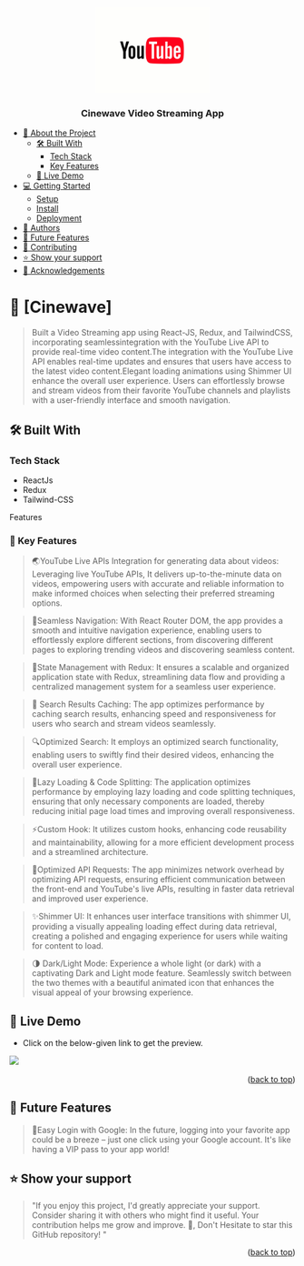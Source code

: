 <div align="center">
  <!-- You are encouraged to replace this logo with your own! Otherwise you can also remove it. -->
  <img src="./src/assets/youtube-logo.gif" alt="logo" width="200"  height="auto" />
  <br/>

  <h3><b>Cinewave Video Streaming App</b></h3>
</div>

<!-- TABLE OF CONTENTS -->

- [📖 About the Project](#about-project)
  - [🛠 Built With](#built-with)
    - [Tech Stack](#tech-stack)
    - [Key Features](#key-features)
  - [🚀 Live Demo](#live-demo)
- [💻 Getting Started](#getting-started)
  - [Setup](#setup)
  - [Install](#install)
  - [Deployment](#deployment)
- [👥 Authors](#authors)
- [🔭 Future Features](#future-features)
- [🤝 Contributing](#contributing)
- [⭐️ Show your support](#support)
- [🙏 Acknowledgements](#acknowledgements)

<!-- PROJECT DESCRIPTION -->

# 🚀 [Cinewave] <a name="about-project"></a>

> Built a Video Streaming app using React-JS, Redux, and TailwindCSS, incorporating seamlessintegration with the YouTube Live API to provide real-time video content.The integration with the YouTube Live API enables real-time updates and ensures that users have access to the latest video content.Elegant loading animations using Shimmer UI enhance the overall user experience. Users can effortlessly browse and stream videos from their favorite YouTube channels and playlists with a user-friendly
interface and smooth navigation.


## 🛠 Built With <a name="built-with"></a>

### Tech Stack <a name="tech-stack"></a>

* ReactJs
* Redux
* Tailwind-CSS

Features

 ### 🎯 Key Features <a name="key-features"></a>

> 🌏YouTube Live APIs Integration for generating data about videos: Leveraging live YouTube APIs, It delivers up-to-the-minute data on videos, empowering users with accurate and reliable information to make informed choices when selecting their preferred streaming options.

> 📌Seamless Navigation: With React Router DOM, the app provides a smooth and intuitive navigation experience, enabling users to effortlessly explore different sections, from discovering different pages to exploring trending videos and discovering seamless content.

> 🔐State Management with Redux: It ensures a scalable and organized application state with Redux, streamlining data flow and providing a centralized management system for a seamless user experience.

> 🔖 Search Results Caching: The app optimizes performance by caching search results, enhancing speed and responsiveness for users who search and stream videos seamlessly.

> 🔍Optimized Search: It employs an optimized search functionality, enabling users to swiftly find their desired videos, enhancing the overall user experience.

> 🚀Lazy Loading & Code Splitting: The application optimizes performance by employing lazy loading and code splitting techniques, ensuring that only necessary components are loaded, thereby reducing initial page load times and improving overall responsiveness.

> ⚡Custom Hook: It utilizes custom hooks, enhancing code reusability and maintainability, allowing for a more efficient development process and a streamlined architecture.

> 🚀Optimized API Requests: The app minimizes network overhead by optimizing API requests, ensuring efficient communication between the front-end and YouTube's live APIs, resulting in faster data retrieval and improved user experience.

> ✨Shimmer UI: It enhances user interface transitions with shimmer UI, providing a visually appealing loading effect during data retrieval, creating a polished and engaging experience for users while waiting for content to load.

> 🌗 Dark/Light Mode: Experience a whole light (or dark) with a captivating Dark and Light mode feature. Seamlessly switch between the two themes with a beautiful animated icon that enhances the visual appeal of your browsing experience.

## 🚀 Live Demo <a name="live-demo"></a>

- Click on the below-given link to get the preview.

 <a href="https://cinewave-video-app.vercel.app/">
<img src="https://img.shields.io/badge/Vercel-000000?style=for-the-badge&logo=vercel&logoColor=white">
</a>

<p align="right">(<a href="#readme-top">back to top</a>)</p>

<!-- FUTURE FEATURES  -->

## 🔭 Future Features <a name="future-features"></a>

> 🔐Easy Login with Google: In the future, logging into your favorite app could be a breeze – just one click using your Google account. It's like having a VIP pass to your app world!


## ⭐️ Show your support <a name="support"></a>

> "If you enjoy this project, I'd greatly appreciate your support. Consider sharing it with others who might find it useful. Your contribution helps me grow and improve. 🚀, Don't Hesitate to star this GitHub repository! "

<p align="right">(<a href="#readme-top">back to top</a>)</p>
